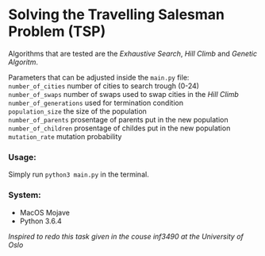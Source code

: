 # Solving the Travelling Salesman Problem (TSP)
Algorithms that are tested are the *Exhaustive Search*, *Hill Climb* and *Genetic Algoritm*.

Parameters that can be adjusted inside the `main.py` file:  
`number_of_cities` number of cities to search trough (0-24)  
`number_of_swaps` number of swaps used to swap cities in the *Hill Climb*  
`number_of_generations` used for termination condition  
`population_size` the size of the population  
`number_of_parents` prosentage of parents put in the new population  
`number_of_children` prosentage of childes put in the new population  
`mutation_rate` mutation probability  

### Usage:  
Simply run `python3 main.py` in the terminal.  

### System:
* MacOS Mojave
* Python 3.6.4

_Inspired to redo this task given in the couse inf3490 at the University of Oslo_